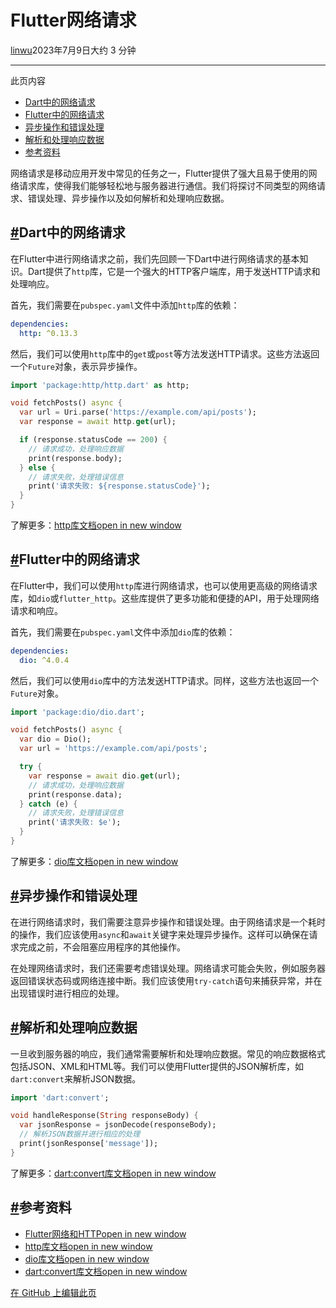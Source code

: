 # Flutter网络请求

[linwu](https://www.coding-time.cn/)2023年7月9日大约 3 分钟

------

此页内容

- [Dart中的网络请求](https://www.coding-time.cn/dart/flutter/网络请求.html#dart中的网络请求)
- [Flutter中的网络请求](https://www.coding-time.cn/dart/flutter/网络请求.html#flutter中的网络请求)
- [异步操作和错误处理](https://www.coding-time.cn/dart/flutter/网络请求.html#异步操作和错误处理)
- [解析和处理响应数据](https://www.coding-time.cn/dart/flutter/网络请求.html#解析和处理响应数据)
- [参考资料](https://www.coding-time.cn/dart/flutter/网络请求.html#参考资料)

网络请求是移动应用开发中常见的任务之一，Flutter提供了强大且易于使用的网络请求库，使得我们能够轻松地与服务器进行通信。我们将探讨不同类型的网络请求、错误处理、异步操作以及如何解析和处理响应数据。

## [#](https://www.coding-time.cn/dart/flutter/网络请求.html#dart中的网络请求)Dart中的网络请求

在Flutter中进行网络请求之前，我们先回顾一下Dart中进行网络请求的基本知识。Dart提供了`http`库，它是一个强大的HTTP客户端库，用于发送HTTP请求和处理响应。

首先，我们需要在`pubspec.yaml`文件中添加`http`库的依赖：

```yaml
dependencies:
  http: ^0.13.3
```

然后，我们可以使用`http`库中的`get`或`post`等方法发送HTTP请求。这些方法返回一个`Future`对象，表示异步操作。

```dart
import 'package:http/http.dart' as http;

void fetchPosts() async {
  var url = Uri.parse('https://example.com/api/posts');
  var response = await http.get(url);

  if (response.statusCode == 200) {
    // 请求成功，处理响应数据
    print(response.body);
  } else {
    // 请求失败，处理错误信息
    print('请求失败: ${response.statusCode}');
  }
}
```

了解更多：[http库文档open in new window](https://pub.dev/packages/http)

## [#](https://www.coding-time.cn/dart/flutter/网络请求.html#flutter中的网络请求)Flutter中的网络请求

在Flutter中，我们可以使用`http`库进行网络请求，也可以使用更高级的网络请求库，如`dio`或`flutter_http`。这些库提供了更多功能和便捷的API，用于处理网络请求和响应。

首先，我们需要在`pubspec.yaml`文件中添加`dio`库的依赖：

```yaml
dependencies:
  dio: ^4.0.4
```

然后，我们可以使用`dio`库中的方法发送HTTP请求。同样，这些方法也返回一个`Future`对象。

```dart
import 'package:dio/dio.dart';

void fetchPosts() async {
  var dio = Dio();
  var url = 'https://example.com/api/posts';

  try {
    var response = await dio.get(url);
    // 请求成功，处理响应数据
    print(response.data);
  } catch (e) {
    // 请求失败，处理错误信息
    print('请求失败: $e');
  }
}
```

了解更多：[dio库文档open in new window](https://pub.dev/packages/dio)

## [#](https://www.coding-time.cn/dart/flutter/网络请求.html#异步操作和错误处理)异步操作和错误处理

在进行网络请求时，我们需要注意异步操作和错误处理。由于网络请求是一个耗时的操作，我们应该使用`async`和`await`关键字来处理异步操作。这样可以确保在请求完成之前，不会阻塞应用程序的其他操作。

在处理网络请求时，我们还需要考虑错误处理。网络请求可能会失败，例如服务器返回错误状态码或网络连接中断。我们应该使用`try-catch`语句来捕获异常，并在出现错误时进行相应的处理。

## [#](https://www.coding-time.cn/dart/flutter/网络请求.html#解析和处理响应数据)解析和处理响应数据

一旦收到服务器的响应，我们通常需要解析和处理响应数据。常见的响应数据格式包括JSON、XML和HTML等。我们可以使用Flutter提供的JSON解析库，如`dart:convert`来解析JSON数据。

```dart
import 'dart:convert';

void handleResponse(String responseBody) {
  var jsonResponse = jsonDecode(responseBody);
  // 解析JSON数据并进行相应的处理
  print(jsonResponse['message']);
}
```

了解更多：[dart:convert库文档open in new window](https://api.flutter.dev/flutter/dart-convert/dart-convert-library.html)

## [#](https://www.coding-time.cn/dart/flutter/网络请求.html#参考资料)参考资料

- [Flutter网络和HTTPopen in new window](https://flutter.dev/docs/development/data-and-backend/networking)
- [http库文档open in new window](https://pub.dev/packages/http)
- [dio库文档open in new window](https://pub.dev/packages/dio)
- [dart:convert库文档open in new window](https://api.flutter.dev/flutter/dart-convert/dart-convert-library.html)

[在 GitHub 上编辑此页](https://github.com/linwu-hi/coding-time/edit/main/docs/dart/flutter/网络请求.md)